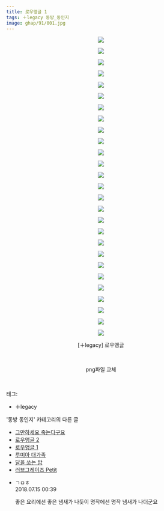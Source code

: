 ```yaml
---
title: 로우앵글 1
tags: ＋legacy 동방_동인지
image: ghap/91/001.jpg
---
```

<div class="article">
<p style="text-align: center; clear: none; float: none;"><img src="{{ site.nasurl }}/ghap/91/001.jpg"/></p>
<p style="text-align: center; clear: none; float: none;"><img src="{{ site.nasurl }}/ghap/91/002.jpg"/></p>
<p style="text-align: center; clear: none; float: none;"><img src="{{ site.nasurl }}/ghap/91/003.jpg"/></p>
<p style="text-align: center; clear: none; float: none;"><img src="{{ site.nasurl }}/ghap/91/004.jpg"/></p>
<p style="text-align: center; clear: none; float: none;"><img src="{{ site.nasurl }}/ghap/91/005.jpg"/></p>
<p style="text-align: center; clear: none; float: none;"><img src="{{ site.nasurl }}/ghap/91/006.jpg"/></p>
<p style="text-align: center; clear: none; float: none;"><img src="{{ site.nasurl }}/ghap/91/007.jpg"/></p>
<p style="text-align: center; clear: none; float: none;"><img src="{{ site.nasurl }}/ghap/91/008.jpg"/></p>
<p style="text-align: center; clear: none; float: none;"><img src="{{ site.nasurl }}/ghap/91/009.jpg"/></p>
<p style="text-align: center; clear: none; float: none;"><img src="{{ site.nasurl }}/ghap/91/010.jpg"/></p>
<p style="text-align: center; clear: none; float: none;"><img src="{{ site.nasurl }}/ghap/91/011.jpg"/></p>
<p style="text-align: center; clear: none; float: none;"><img src="{{ site.nasurl }}/ghap/91/012.jpg"/></p>
<p style="text-align: center; clear: none; float: none;"><img src="{{ site.nasurl }}/ghap/91/013.jpg"/></p>
<p style="text-align: center; clear: none; float: none;"><img src="{{ site.nasurl }}/ghap/91/014.jpg"/></p>
<p style="text-align: center; clear: none; float: none;"><img src="{{ site.nasurl }}/ghap/91/015.jpg"/></p>
<p style="text-align: center; clear: none; float: none;"><img src="{{ site.nasurl }}/ghap/91/016.jpg"/></p>
<p style="text-align: center; clear: none; float: none;"><img src="{{ site.nasurl }}/ghap/91/017.jpg"/></p>
<p style="text-align: center; clear: none; float: none;"><img src="{{ site.nasurl }}/ghap/91/018.jpg"/></p>
<p style="text-align: center; clear: none; float: none;"><img src="{{ site.nasurl }}/ghap/91/019.jpg"/></p>
<p style="text-align: center; clear: none; float: none;"><img src="{{ site.nasurl }}/ghap/91/020.jpg"/></p>
<p style="text-align: center; clear: none; float: none;"><img src="{{ site.nasurl }}/ghap/91/021.jpg"/></p>
<p style="text-align: center; clear: none; float: none;"><img src="{{ site.nasurl }}/ghap/91/022.jpg"/></p>
<p style="text-align: center; clear: none; float: none;"><img src="{{ site.nasurl }}/ghap/91/023.jpg"/></p>
<p style="text-align: center; clear: none; float: none;"><img src="{{ site.nasurl }}/ghap/91/024.jpg"/></p>
<p style="text-align: center; clear: none; float: none;"><img src="{{ site.nasurl }}/ghap/91/025.jpg"/></p>
<p style="text-align: center; clear: none; float: none;"><img src="{{ site.nasurl }}/ghap/91/026.jpg"/></p>
<p style="text-align: center; clear: none; float: none;"><img src="{{ site.nasurl }}/ghap/91/027.jpg"/></p>
<p style="text-align: center; clear: none; float: none;"></p>
<p style="text-align: center; clear: none; float: none;">[＋legacy] 로우앵글</p>
<p style="text-align: center; clear: none; float: none;"><br/></p>
<p style="text-align: center; clear: none; float: none;">png파일 교체</p>
<p><br/></p>
</div><div class="tagTrail">
<p>태그: </p>
<ul>
<li>＋legacy</li>
</ul>
</div><div class="another">
<p>'동방 동인지' 카테고리의 다른 글</p>
<ul>
<li><a href="/2016-06-16-ghap_93">그만하세요 죽는다구요</a></li>
<li><a href="/2016-06-16-ghap_92">로우앵글 2</a></li>
<li><a href="/2016-06-16-ghap_91">로우앵글 1</a></li>
<li><a href="/2016-06-16-ghap_90">루미아 대가족</a></li>
<li><a href="/2016-06-16-ghap_87">달을 쏘는 밤</a></li>
<li><a href="/2016-06-16-ghap_86">러브그레이즈 Petit</a></li>
</ul>
</div><div class="cb_module cb_fluid">
<div class="cb_wrt cb_profile">
<div class="comment">
<ul>
<li class="cb_thumb_off" id="comment15286784">
<div class="cb_comment_area">
<div class="cb_info_area">
<div class="cb_section">
<span class="cb_nick_name">ㄱㅁㅎ</span>
</div>
<div class="cb_section">
<span class="cb_date">2018.07.15 00:39 </span>
</div>
</div>
<div class="cb_dsc_comment">
<p class="cb_dsc">
											좋은 요리에선 좋은 냄새가 나듯이 명작에선 명작 냄새가 나더군요
										</p>
</div>
</div></li>
</ul>
</div>
</div><!-- commentList close -->
</div>